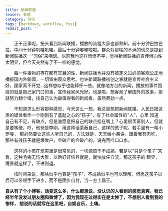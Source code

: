 ```yaml
---
title: 新闻联播
teaser: 有感
category: 唠叨
tags: [markdown, workflow, foss]
reddit_post: ''
---
```


&ensp;&ensp;&ensp;&ensp;正干正事呢，扭头看到新闻联播，播放的流程大家也都熟知，前十分钟巴拉巴拉，中间十分钟叽哇叽哇，最后十分钟嘟嘟啦啦。群众对那啥的不满的也总是提到新闻联播这一“习俗”来嘲讽。以前我也这样愤愤不平，觉得新闻联播的宣传倾向性太明显，但今天突然有了不一样的感觉。

&ensp;&ensp;&ensp;&ensp;每一件事物的存在都有其目的性，新闻联播也并没有被定义过必须客观公正地播报国内外新闻，一切皆由观众思考。也许新闻联播初创之衷就是宣传社会主义好，国家离不开党...这样想似乎也能释怀一些。就像地方台的新闻，播放的事件围绕的就是自己家门口的事，宣传我家风光好。也是啦，想客观了解国外的故事，那就努力翻个墙，找自己认为最值得看的新闻看，虽然费劲一点。

&ensp;&ensp;&ensp;&ensp;不知道怎么形容那种感觉，今天这么一想，我总是想把新闻联播，人民日报这类的媒体看作一个刚刚有了羞耻之心的“孩子”，有了社会属性的“人”，心里
知道自己有不足，有缺点，但是谁愿意把自己的缺点挂在嘴上？心里很羡慕别人，但就是要嘴硬，哼，他爸是李刚，用这种话蒙蔽自己，这样的孩子呢，若手里有一帮小罗喽，
那必然要让这些人听自己的，方法就是，天天给小弟讲，跟着我有肉吃，那些有钱孩子就是爆发户，会破产的会破产的，说完再啐口口水。

&ensp;&ensp;&ensp;&ensp;这样的小孩在现实里是很常见的，一切源自于不成熟，若是以“只是个孩子”来看，这种毛病无伤大雅，以后好好培养就是，就怕放任自流，那这孩子的
眼界，境界就这样了，不进则退。

&ensp;&ensp;&ensp;&ensp;按时间来说，那啥似乎也算是“孩子”，不成熟似乎也可以理解，但愿这孩子以后可以带领手下进步，而不是固步自封，当一方土霸王。

**自从有了个小博客，话变这么多，什么都想说，没认识的人看到的感觉真爽，我已经半年没发过朋友圈和微博了，因为我现在过得实在是太惨了，不想别人看到我的惨样，
想说的话就写在这里吧，自娱自乐，土嗨。**

